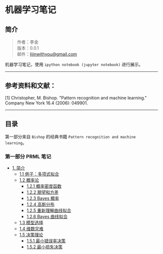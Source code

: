 # 机器学习笔记

## 简介

> 作者：李金 <br>
> 版本：0.0.1<br>
> 邮件：lijinwithyou@gmail.com

机器学习笔记，使用 `ipython notebook (jupyter notebook)` 进行展示。

----

## 参考资料和文献：

[1] Christopher, M. Bishop. "Pattern recognition and machine learning." Company New York 16.4 (2006): 049901.

----

## 目录

第一部分来自 `Bishop` 的经典书籍 `Pattern recognition and machine learning`。

### 第一部分 PRML 笔记

- [1. 简介](Chap-01-Introduction)
    - [1.1 例子：多项式拟合](Chap-01-Introduction/01-01-Example-Polynomial-Curve-Fitting.ipynb)
    - [1.2 概率论](Chap-01-Introduction/01-02-Probability-Theory.ipynb)
        - [1.2.1 概率密度函数](Chap-01-Introduction/01-02-Probability-Theory.ipynb)
        - [1.2.2 期望和方差](Chap-01-Introduction/01-02-Probability-Theory.ipynb)
        - [1.2.3 Bayes 概率](Chap-01-Introduction/01-02-Probability-Theory.ipynb)
        - [1.2.4 高斯分布](Chap-01-Introduction/01-02-Probability-Theory.ipynb)
        - [1.2.5 重新理解曲线拟合](Chap-01-Introduction/01-02-Probability-Theory.ipynb)
        - [1.2.6 Bayes 曲线拟合](Chap-01-Introduction/01-02-Probability-Theory.ipynb)
    - [1.3 模型选择](Chap-01-Introduction/01-03-Model-Selection.ipynb)
    - [1.4 维数灾难](Chap-01-Introduction/01-04-The-Curse-of-Dimensionality.ipynb)
    - [1.5 决策理论](Chap-01-Introduction/01-05-Decision-Theory.ipynb)
        - [1.5.1 最小错误率决策](Chap-01-Introduction/01-05-Decision-Theory.ipynb)
        - [1.5.2 最小损失决策](Chap-01-Introduction/01-05-Decision-Theory.ipynb)